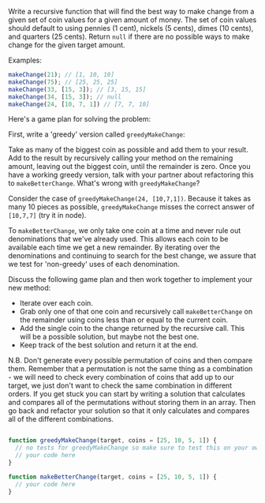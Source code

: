 
Write a recursive function that will find the best way to make change from a
given set of coin values for a given amount of money. The set of coin values
should default to using pennies (1 cent), nickels (5 cents), dimes (10 cents),
and quarters (25 cents). Return `null` if there are no possible ways to make
change for the given target amount.

Examples:

```js
makeChange(21); // [1, 10, 10]
makeChange(75); // [25, 25, 25]
makeChange(33, [15, 3]); // [3, 15, 15]
makeChange(34, [15, 3]); // null
makeChange(24, [10, 7, 1]) // [7, 7, 10]

```

Here's a game plan for solving the problem:

First, write a 'greedy' version called `greedyMakeChange`:

Take as many of the biggest coin as possible and add them to your result.
Add to the result by recursively calling your method on the remaining amount,
leaving out the biggest coin, until the remainder is zero.
Once you have a working greedy version, talk with your partner about refactoring
this to `makeBetterChange`. What's wrong with `greedyMakeChange`?

Consider the case of `greedyMakeChange(24, [10,7,1])`. Because it takes as many
10 pieces as possible, `greedyMakeChange` misses the correct answer of
`[10,7,7]` (try it in node).

To `makeBetterChange`, we only take one coin at a time and never rule out
denominations that we've already used. This allows each coin to be available
each time we get a new remainder. By iterating over the denominations and
continuing to search for the best change, we assure that we test for
'non-greedy' uses of each denomination.

Discuss the following game plan and then work together to implement your
new method:

- Iterate over each coin.
- Grab only one of that one coin and recursively call `makeBetterChange` on the
  remainder using coins less than or equal to the current coin.
- Add the single coin to the change returned by the recursive call. This will be
  a possible solution, but maybe not the best one.
- Keep track of the best solution and return it at the end.

N.B. Don't generate every possible permutation of coins and then compare them.
Remember that a permutation is not the same thing as a combination - we will
need to check every combination of coins that add up to our target, we just
don't want to check the same combination in different orders. If you get stuck
you can start by writing a solution that calculates and compares all of the
permutations without storing them in an array. Then go back and refactor your
solution so that it only calculates and compares all of the different
combinations.

```js

function greedyMakeChange(target, coins = [25, 10, 5, 1]) {
  // no tests for greedyMakeChange so make sure to test this on your own
  // your code here
}

function makeBetterChange(target, coins = [25, 10, 5, 1]) {
  // your code here
}
```
